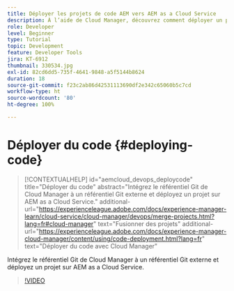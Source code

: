 ```yaml
---
title: Déployer les projets de code AEM vers AEM as a Cloud Service
description: À l’aide de Cloud Manager, découvrez comment déployer un projet de code AEM vers AEM as a Cloud Service.
role: Developer
level: Beginner
type: Tutorial
topic: Development
feature: Developer Tools
jira: KT-6912
thumbnail: 330534.jpg
exl-id: 82cd6dd5-735f-4641-9848-a5f5144b8624
duration: 18
source-git-commit: f23c2ab86d42531113690df2e342c65060b5c7cd
workflow-type: ht
source-wordcount: '80'
ht-degree: 100%

---
```


# Déployer du code {#deploying-code}

>[!CONTEXTUALHELP]
>id="aemcloud_devops_deploycode"
>title="Déployer du code"
>abstract="Intégrez le référentiel Git de Cloud Manager à un référentiel Git externe et déployez un projet sur AEM as a Cloud Service."
>additional-url="https://experienceleague.adobe.com/docs/experience-manager-learn/cloud-service/cloud-manager/devops/merge-projects.html?lang=fr#cloud-manager" text="Fusionner des projets"
>additional-url="https://experienceleague.adobe.com/docs/experience-manager-cloud-manager/content/using/code-deployment.html?lang=fr" text="Déployer du code avec Cloud Manager"

Intégrez le référentiel Git de Cloud Manager à un référentiel Git externe et déployez un projet sur AEM as a Cloud Service.

>[!VIDEO](https://video.tv.adobe.com/v/330534?quality=12&learn=on)
